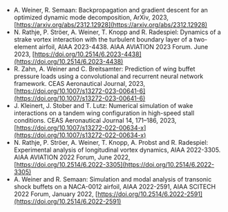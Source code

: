 - A. Weiner, R. Semaan: Backpropagation and gradient descent for an optimized dynamic mode decomposition, ArXiv, 2023, [https://arxiv.org/abs/2312.12928](https://arxiv.org/abs/2312.12928)
- N. Rathje, P. Ströer, A. Weiner, T. Knopp and R. Radespiel: Dynamics of a strake vortex interaction with the turbulent boundary layer of a two-element airfoil, AIAA 2023-4438. AIAA AVIATION 2023 Forum. June 2023, [https://doi.org/10.2514/6.2023-4438](https://doi.org/10.2514/6.2023-4438)
- R. Zahn, A. Weiner and C. Breitsamter: Prediction of wing buffet pressure loads using a convolutional and recurrent neural network framework. CEAS Aeronautical Journal, 2023, [https://doi.org/10.1007/s13272-023-00641-6](https://doi.org/10.1007/s13272-023-00641-6)
- J. Kleinert, J. Stober and T. Lutz: Numerical simulation of wake interactions on a tandem wing configuration in high-speed stall conditions. CEAS Aeronautical Journal 14, 171–186, 2023, [https://doi.org/10.1007/s13272-022-00634-x](https://doi.org/10.1007/s13272-022-00634-x)
- N. Rathje, P. Ströer, A. Weiner, T. Knopp, A. Probst and R. Radespiel: Experimental analysis of longitudinal vortex dynamics, AIAA 2022-3305. AIAA AVIATION 2022 Forum, June 2022, [https://doi.org/10.2514/6.2022-3305](https://doi.org/10.2514/6.2022-3305)
- A. Weiner and R. Semaan: Simulation and modal analysis of transonic shock buffets on a NACA-0012 airfoil, AIAA 2022-2591, AIAA SCITECH 2022 Forum, January 2022, [https://doi.org/10.2514/6.2022-2591](https://doi.org/10.2514/6.2022-2591)